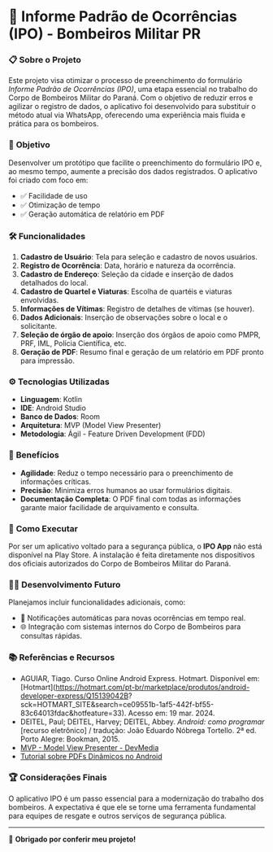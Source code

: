 # 🚒 **Informe Padrão de Ocorrências (IPO) - Bombeiros Militar PR**

### 📋 **Sobre o Projeto**
Este projeto visa otimizar o processo de preenchimento do formulário *Informe Padrão de Ocorrências (IPO)*, uma etapa essencial no trabalho do Corpo de Bombeiros Militar do Paraná. Com o objetivo de reduzir erros e agilizar o registro de dados, o aplicativo foi desenvolvido para substituir o método atual via WhatsApp, oferecendo uma experiência mais fluida e prática para os bombeiros.

### 🎯 **Objetivo**
Desenvolver um protótipo que facilite o preenchimento do formulário IPO e, ao mesmo tempo, aumente a precisão dos dados registrados. O aplicativo foi criado com foco em:
- ✅ Facilidade de uso
- ✅ Otimização de tempo
- ✅ Geração automática de relatório em PDF

### 🛠 **Funcionalidades**
1. **Cadastro de Usuário**: Tela para seleção e cadastro de novos usuários.
2. **Registro de Ocorrência**: Data, horário e natureza da ocorrência.
3. **Cadastro de Endereço**: Seleção da cidade e inserção de dados detalhados do local.
4. **Cadastro de Quartel e Viaturas**: Escolha de quartéis e viaturas envolvidas.
5. **Informações de Vítimas**: Registro de detalhes de vítimas (se houver).
6. **Dados Adicionais**: Inserção de observações sobre o local e o solicitante.
7. **Seleção de órgão de apoio**: Inserção dos órgãos de apoio como PMPR, PRF, IML, Polícia Científica, etc.
8. **Geração de PDF**: Resumo final e geração de um relatório em PDF pronto para impressão.

### ⚙️ **Tecnologias Utilizadas**
- **Linguagem**: Kotlin
- **IDE**: Android Studio
- **Banco de Dados**: Room
- **Arquitetura**: MVP (Model View Presenter)
- **Metodologia**: Ágil - Feature Driven Development (FDD)

### 🚀 **Benefícios**
- **Agilidade**: Reduz o tempo necessário para o preenchimento de informações críticas.
- **Precisão**: Minimiza erros humanos ao usar formulários digitais.
- **Documentação Completa**: O PDF final com todas as informações garante maior facilidade de arquivamento e consulta.

### 📲 **Como Executar**
Por ser um aplicativo voltado para a segurança pública, o **IPO App** não está disponível na Play Store. A instalação é feita diretamente nos dispositivos dos oficiais autorizados do Corpo de Bombeiros Militar do Paraná.

### 👨‍💻 **Desenvolvimento Futuro**
Planejamos incluir funcionalidades adicionais, como:
- 🔔 Notificações automáticas para novas ocorrências em tempo real.
- 🌐 Integração com sistemas internos do Corpo de Bombeiros para consultas rápidas.

### 📚 **Referências e Recursos**
- AGUIAR, Tiago. Curso Online Android Express. Hotmart. Disponível em: [Hotmart](https://hotmart.com/pt-br/marketplace/produtos/android-developer-express/Q15139042B?    sck=HOTMART_SITE&search=ce09551b-1af5-442f-bf55-83c64013fdac&hotfeature=33). Acesso em: 19 mar. 2024.
- DEITEL, Paul; DEITEL, Harvey; DEITEL, Abbey. *Android: como programar* [recurso eletrônico] / tradução: João Eduardo Nóbrega Tortello. 2ª ed. Porto Alegre: Bookman, 2015.
- [MVP - Model View Presenter - DevMedia](https://www.devmedia.com.br/mvp-model-view-presenter-revista-net-magazine-100/26318)
- [Tutorial sobre PDFs Dinâmicos no Android](https://medium.com/@meet30997/creating-dynamic-pdf-documents-with-android-step-by-step-tutorial-for-dynamic-pdfs-5e15fdd92bb7)

### 🏆 **Considerações Finais**
O aplicativo IPO é um passo essencial para a modernização do trabalho dos bombeiros. A expectativa é que ele se torne uma ferramenta fundamental para equipes de resgate e outros serviços de segurança pública.

---

🎉 **Obrigado por conferir meu projeto!**


